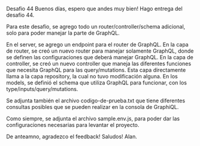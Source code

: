 Desafio 44
Buenos días, espero que andes muy bien! Hago entrega del desafio 44.

Para este desafio, se agrego todo un router/controller/schema adicional, solo para poder manejar la parte de GraphQL.

En el server, se agrego un endpoint para el router de GraphQL.
En la capa de router, se creó un nuevo router para manejar solamente GraphQL, donde se definen las configuraciones que deberá manejar GraphQL.
En la capa de controller, se creó un nuevo controller que maneja las diferentes funciones que necesita GraphQL para las query/mutations. Esta capa directamente llama a la capa repository, la cual no tuvo modificación alguna.
En los models, se definió el schema que utiliza GraphQL para funcionar, con los type/inputs/query/mutations.

Se adjunta también el archivo codigo-de-prueba.txt que tiene diferentes consultas posibles que se pueden realizar en la consola de GraphiQL.

Como siempre, se adjunta el archivo sample.env.js, para poder dar las configuraciones necesarias para levantar el proyecto.

De anteamno, agradezco el feedback! Saludos! Alan.